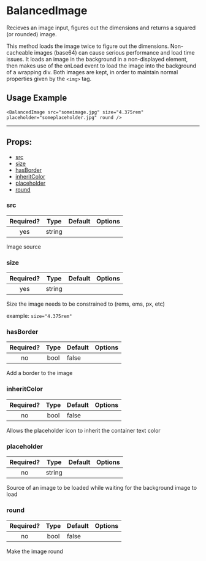 # BalancedImage

Recieves an image input, figures out the dimensions and returns a squared (or rounded) image.

This method loads the image twice to figure out the dimensions. Non-cacheable images (base64) can cause serious performance and load time issues. It loads an image in the background in a non-displayed element, then makes use of the onLoad event to load the image into the background of a wrapping div. Both images are kept, in order to maintain normal properties given by the `<img>` tag.

## Usage Example

```JSX
<BalancedImage src="someimage.jpg" size="4.375rem" placeholder="someplaceholder.jpg" round />
```

---

## Props:

* [src](#src)
* [size](#size)
* [hasBorder](#hasborder)
* [inheritColor](#inheritcolor)
* [placeholder](#placeholder)
* [round](#round)

### src

| Required? | Type | Default | Options |
|:---:|:---:|---|---|
| yes | string | | |

Image source

### size

| Required? | Type | Default | Options |
|:---:|:---:|---|---|
| yes | string | | |

Size the image needs to be constrained to (rems, ems, px, etc)
    
example: `size="4.375rem"`

### hasBorder

| Required? | Type | Default | Options |
|:---:|:---:|---|---|
| no | bool | false | |

Add a border to the image

### inheritColor

| Required? | Type | Default | Options |
|:---:|:---:|---|---|
| no | bool | false | |

Allows the placeholder icon to inherit the container text color

### placeholder

| Required? | Type | Default | Options |
|:---:|:---:|---|---|
| no | string | | |

Source of an image to be loaded while waiting for the background image to load

### round

| Required? | Type | Default | Options |
|:---:|:---:|---|---|
| no | bool | false | |

Make the image round